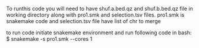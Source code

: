 To runthis code you will need to have shuf.a.bed.qz and shuf.b.bed.qz file in working 
directory along with pro1.smk and selection.tsv files. 
pro1.smk is snakemake code and selection.tsv file have list of chr to merge

to run code initiate snakemake environment and run following code in bash:
$ snakemake -s pro1.smk --cores 1
